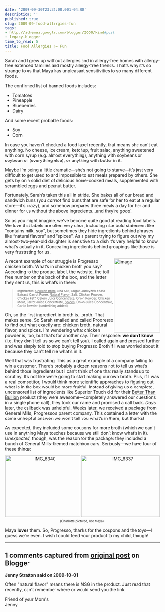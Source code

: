 ```yaml
---
date: '2009-09-30T23:35:00.001-04:00'
description: ''
published: true
slug: 2009-09-food-allergies-fun
tags:
- http://schemas.google.com/blogger/2008/kind#post
- legacy-blogger
time_to_read: 5
title: Food Allergies != Fun
---
```


<p>Sarah and I grew up without allergies and in allergy-free homes with allergy-free extended families and mostly allergy-free friends. That’s why it’s so strange to us that Maya has unpleasant sensitivities to so many different foods. </p>  <p>The confirmed list of banned foods includes:</p>  <ul>   <li>Tomatoes</li>    <li>Pineapple</li>    <li>Blueberries</li>    <li>Dairy</li> </ul>  <p>And some recent probable foods:</p>  <ul>   <li>Soy</li>    <li>Corn</li> </ul>  <p>In case you haven’t checked a food label recently, that means she can’t eat anything. No cheese, ice cream, ketchup, fruit salad, anything sweetened with corn syrup (e.g. almost everything), anything with soybeans or soybean oil (everything else), or anything with butter in it.</p>  <p>Maybe I’m being a little dramatic—she’s not going to starve—it’s just very difficult to get used to and impossible to eat meals prepared by others. She gets by on a solid diet of delicious home-cooked meals, supplemented with scrambled eggs and peanut butter.</p>  <p>Fortunately, Sarah’s taken this all in stride. She bakes all of our bread and sandwich buns (you <em>cannot </em>find buns that are safe for her to eat at a regular store—it’s crazy), and somehow prepares three meals a day for her and dinner for us without the above ingredients…and they’re <em>good</em>.</p>  <p>So as you might imagine, we’ve become quite good at reading food labels. We love that labels are often very clear, including nice bold statement like “contains milk, soy”, but sometimes they hide ingredients behind phrases like “natural flavors” and “spices”. As a parent trying to figure out why my almost-two-year-old daughter is sensitive to a dish it’s very helpful to know what’s actually in it. Concealing ingredients behind groupings like those is very frustrating for us.</p>  <p><img align="right" alt="image" border="0" height="240" src="http://lh3.ggpht.com/_IKD9WtY5kxU/SsQjX8o_2JI/AAAAAAAAAjI/WrnSw0-rkz0/image%5B17%5D.png?imgmax=800" style="border-bottom: 0px; border-left: 0px; display: inline; margin-left: 0px; border-top: 0px; margin-right: 0px; border-right: 0px;" title="image" width="149" />A recent example of our struggle is Progresso chicken broth. What’s in chicken broth you say? According to the product label, the website, the toll free number on the back of the box, and the letter they sent us, this is what’s in there:</p>  <blockquote>   <p><font size="1">Ingredients: <u>Chicken Broth</u>, Sea Salt, Sugar, Autolyzed Yeast Extract, Carrot Puree, <u>Natural Flavor</u>, Salt, Chicken Powder, Chicken Fat*, Celery Juice Concentrate, Onion Powder, Chicken Meat, Carrot Juice Concentrate, <u>Spices</u>, Onion Juice Concentrate, Garlic Powder. [underlining added]</font></p> </blockquote>  <p>Oh, so the first ingredient in broth is…broth. That makes sense. So Sarah emailed and called Progresso to find out what exactly are: chicken broth, natural flavor, and spices. I’m wondering what chicken powder is, too, but that’s for another day. Their response: <strong>we don’t know</strong> (i.e. they don’t tell us so we can’t tell you). I called again and pressed further and was simply told to stop buying Progresso Broth if I was worried about it because they can’t tell me what’s in it.</p>  <p>Well that was frustrating. This as a great example of a company failing to win a customer. There’s probably a dozen reasons not to tell us what’s behind those ingredients but I can’t think of one that really stands up to scrutiny. It’s not like we’re going to start making our own broth. Plus, if I was a real competitor, I would think more scientific approaches to figuring out what is in the box would be more fruitful. Instead of giving us a complete, uncensored list of ingredients like Superior Touch did for their <a href="http://www.superiortouch.com/retail/products/better-than-bouillon">Better Than Bullion</a> product (they were awesome—completely answered our questions in a single phone call), they took our name and promised a call back. <em>Days </em>later, the callback was unhelpful. Weeks later, we received a package from General Mills, Progresso’s parent company. This contained a letter with the same unhelpful answer: we won’t tell you what’s in there, but thanks! </p>  <p>As expected, they included some coupons for more broth (which we can’t use in anything Maya touches because we still don’t know what’s in it). <em>Unexpected</em>, though, was the reason for the package: they included a bunch of General Mills-themed matchbox cars. Seriously—we have four of these things:</p>  <p align="center"><a href="http://lh4.ggpht.com/_IKD9WtY5kxU/SsQjYDZTOjI/AAAAAAAAAjM/NsqArqIBN24/s1600-h/IMG_6340%5B5%5D.jpg"><img alt="IMG_6340" border="0" height="200" src="http://lh5.ggpht.com/_IKD9WtY5kxU/SsQjYibi1II/AAAAAAAAAjQ/BYwIkP4zmNE/IMG_6340_thumb%5B6%5D.jpg?imgmax=800" style="border-bottom: 0px; border-left: 0px; display: inline; border-top: 0px; border-right: 0px;" title="IMG_6340" width="243" /></a> <a href="http://lh4.ggpht.com/_IKD9WtY5kxU/SsQjYyWYc2I/AAAAAAAAAjU/kvmcJozhBSA/s1600-h/IMG_6337%5B5%5D.jpg"><img alt="IMG_6337" border="0" height="200" src="http://lh5.ggpht.com/_IKD9WtY5kxU/SsQjZMpMpDI/AAAAAAAAAjY/pcyz9MHSeCo/IMG_6337_thumb%5B7%5D.jpg?imgmax=800" style="border-bottom: 0px; border-left: 0px; display: inline; border-top: 0px; border-right: 0px;" title="IMG_6337" width="256" /></a>    <br /><font size="1">(Charlotte pictured, not Maya)</font>&#160;</p>  <p>Maya <strong>loves</strong> them. So, Progresso, thanks for the coupons and the toys—I guess we’re even. I wish I could feed your product to my child, though!</p>

---

## 1 comments captured from [original post](https://blog.wassupy.com/2009/09/food-allergies-fun.html) on Blogger

**Jenny Stratton said on 2009-10-01**

Often &quot;natural flavor&quot; means there is MSG in the product.  Just read that recently, can't remember where or would send you the link.

Friend of your Mom's<br />Jenny

